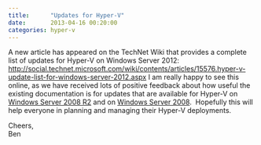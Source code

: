```yaml
---
title:      "Updates for Hyper-V"
date:       2013-04-16 00:20:00
categories: hyper-v
---
```

A new article has appeared on the TechNet Wiki that provides a complete list of updates for Hyper-V on Windows Server 2012: <http://social.technet.microsoft.com/wiki/contents/articles/15576.hyper-v-update-list-for-windows-server-2012.aspx> I am really happy to see this online, as we have received lots of positive feedback about how useful the existing documentation is for updates that are available for Hyper-V on [Windows Server 2008 R2](http://social.technet.microsoft.com/wiki/contents/articles/1349.hyper-v-update-list-for-windows-server-2008-r2.aspx "http://social.technet.microsoft.com/wiki/contents/articles/1349.hyper-v-update-list-for-windows-server-2008-r2.aspx") and on [Windows Server 2008](http://technet.microsoft.com/en-us/library/dd430893\(WS.10\).aspx "http://technet.microsoft.com/en-us/library/dd430893\(WS.10\).aspx").  Hopefully this will help everyone in planning and managing their Hyper-V deployments. 

Cheers,  
Ben
